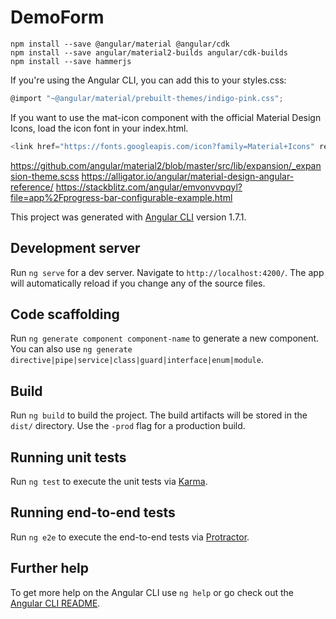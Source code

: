 # DemoForm


```console
npm install --save @angular/material @angular/cdk
npm install --save angular/material2-builds angular/cdk-builds
npm install --save hammerjs
```

If you're using the Angular CLI, you can add this to your styles.css:
```js
@import "~@angular/material/prebuilt-themes/indigo-pink.css";
```
If you want to use the mat-icon component with the official Material Design Icons, load the icon font in your index.html.
```js
<link href="https://fonts.googleapis.com/icon?family=Material+Icons" rel="stylesheet">
```


https://github.com/angular/material2/blob/master/src/lib/expansion/_expansion-theme.scss
https://alligator.io/angular/material-design-angular-reference/
https://stackblitz.com/angular/emvonvvpqyl?file=app%2Fprogress-bar-configurable-example.html


This project was generated with [Angular CLI](https://github.com/angular/angular-cli) version 1.7.1.

## Development server

Run `ng serve` for a dev server. Navigate to `http://localhost:4200/`. The app will automatically reload if you change any of the source files.

## Code scaffolding

Run `ng generate component component-name` to generate a new component. You can also use `ng generate directive|pipe|service|class|guard|interface|enum|module`.

## Build

Run `ng build` to build the project. The build artifacts will be stored in the `dist/` directory. Use the `-prod` flag for a production build.

## Running unit tests

Run `ng test` to execute the unit tests via [Karma](https://karma-runner.github.io).

## Running end-to-end tests

Run `ng e2e` to execute the end-to-end tests via [Protractor](http://www.protractortest.org/).

## Further help

To get more help on the Angular CLI use `ng help` or go check out the [Angular CLI README](https://github.com/angular/angular-cli/blob/master/README.md).
